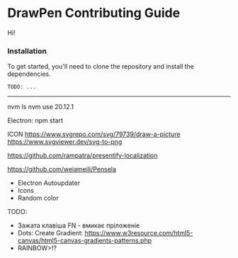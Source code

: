 # DrawPen Contributing Guide

Hi!

### Installation

To get started, you'll need to clone the repository and install the dependencies.

```shell
TODO: ...
```


---

nvm ls
nvm use 20.12.1

Electron:
npm start



ICON
https://www.svgrepo.com/svg/79739/draw-a-picture
https://www.svgviewer.dev/svg-to-png


https://github.com/rampatra/presentify-localization

https://github.com/weiameili/Pensela






- Electron Autoupdater
- Icons
- Random color

TODO:
- Зажата клавіша FN - вмикає пріложеніе
- Dots: Create Gradient: https://www.w3resource.com/html5-canvas/html5-canvas-gradients-patterns.php
- RAINBOW>!?
